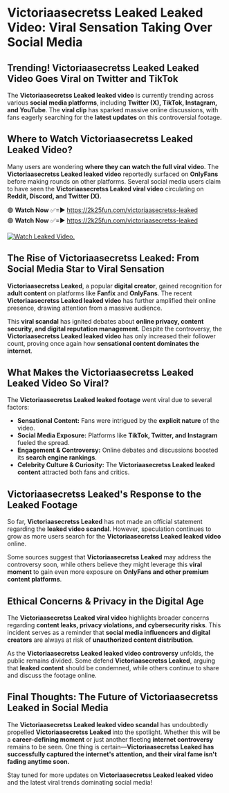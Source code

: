 # Victoriaasecretss Leaked Leaked Video: Viral Sensation Taking Over Social Media

## **Trending! Victoriaasecretss Leaked Leaked Video Goes Viral on Twitter and TikTok**
The **Victoriaasecretss Leaked leaked video** is currently trending across various **social media platforms**, including **Twitter (X), TikTok, Instagram, and YouTube**. The **viral clip** has sparked massive online discussions, with fans eagerly searching for the **latest updates** on this controversial footage.

## **Where to Watch Victoriaasecretss Leaked Leaked Video?**
Many users are wondering **where they can watch the full viral video**. The **Victoriaasecretss Leaked leaked video** reportedly surfaced on **OnlyFans** before making rounds on other platforms. Several social media users claim to have seen the **Victoriaasecretss Leaked viral video** circulating on **Reddit, Discord, and Twitter (X).**

🟢 **Watch Now** ✅=► https://2k25fun.com/victoriaasecretss-leaked  
🟢 **Watch Now** ✅=► https://2k25fun.com/victoriaasecretss-leaked  

[![Watch Leaked Video.](https://miro.medium.com/v2/resize:fit:828/format:webp/1*cilzJN44JGOrTw9NJCrNHA.gif "Watch Leaked Video")](https://2k25fun.com/victoriaasecretss-leaked)

## **The Rise of Victoriaasecretss Leaked: From Social Media Star to Viral Sensation**
**Victoriaasecretss Leaked**, a popular **digital creator**, gained recognition for **adult content** on platforms like **Fanfix** and **OnlyFans**. The recent **Victoriaasecretss Leaked leaked video** has further amplified their online presence, drawing attention from a massive audience.

This **viral scandal** has ignited debates about **online privacy, content security, and digital reputation management**. Despite the controversy, the **Victoriaasecretss Leaked leaked video** has only increased their follower count, proving once again how **sensational content dominates the internet**.

## **What Makes the Victoriaasecretss Leaked Leaked Video So Viral?**
The **Victoriaasecretss Leaked leaked footage** went viral due to several factors:
- **Sensational Content:** Fans were intrigued by the **explicit nature** of the video.
- **Social Media Exposure:** Platforms like **TikTok, Twitter, and Instagram** fueled the spread.
- **Engagement & Controversy:** Online debates and discussions boosted its **search engine rankings**.
- **Celebrity Culture & Curiosity:** The **Victoriaasecretss Leaked leaked content** attracted both fans and critics.

## **Victoriaasecretss Leaked's Response to the Leaked Footage**
So far, **Victoriaasecretss Leaked** has not made an official statement regarding the **leaked video scandal**. However, speculation continues to grow as more users search for the **Victoriaasecretss Leaked leaked video** online.

Some sources suggest that **Victoriaasecretss Leaked** may address the controversy soon, while others believe they might leverage this **viral moment** to gain even more exposure on **OnlyFans and other premium content platforms**.

## **Ethical Concerns & Privacy in the Digital Age**
The **Victoriaasecretss Leaked viral video** highlights broader concerns regarding **content leaks, privacy violations, and cybersecurity risks**. This incident serves as a reminder that **social media influencers and digital creators** are always at risk of **unauthorized content distribution**.

As the **Victoriaasecretss Leaked leaked video controversy** unfolds, the public remains divided. Some defend **Victoriaasecretss Leaked**, arguing that **leaked content** should be condemned, while others continue to share and discuss the footage online.

## **Final Thoughts: The Future of Victoriaasecretss Leaked in Social Media**
The **Victoriaasecretss Leaked leaked video scandal** has undoubtedly propelled **Victoriaasecretss Leaked** into the spotlight. Whether this will be a **career-defining moment** or just another fleeting **internet controversy** remains to be seen. One thing is certain—**Victoriaasecretss Leaked has successfully captured the internet's attention, and their viral fame isn't fading anytime soon.**

Stay tuned for more updates on **Victoriaasecretss Leaked leaked video** and the latest viral trends dominating social media!